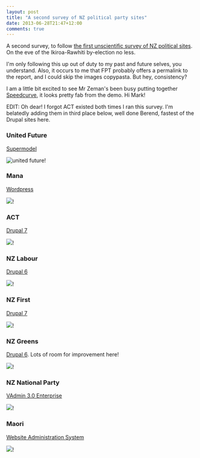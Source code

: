 ```yaml
---
layout: post
title: "A second survey of NZ political party sites"
date: 2013-06-28T21:47+12:00
comments: true
---
```


A second survey, to follow [the first unscientific survey of NZ political sites](/posts/2013-04-06-unscientific-survey). On the eve of the Ikiroa-Rawhiti by-election no less.

I'm only following this up out of duty to my past and future selves, you understand. Also, it occurs to me that FPT probably offers a permalink to the report, and I could skip the images copypasta. But hey, consistency?

I am a little bit excited to see Mr Zeman's been busy putting together [Speedcurve](http://speedcurve.com), it looks pretty fab from the demo. Hi Mark!

EDIT: Oh dear! I forgot ACT existed both times I ran this survey. I'm belatedly adding them in third place below, well done Berend, fastest of the Drupal sites here.

### United Future

[Supermodel](http://www.cactuslab.com/work/type/supermodel-cms/)

![united future](../images/2013-06-28/united-future.png)!

### Mana

[Wordpress](http://wordpress.org)

![](/images/2013-06-28/mana.png)!

### ACT

[Drupal 7](http://drupal.org)

![](/images/2013-06-28/act.png)!

### NZ Labour

[Drupal 6](http://drupal.org)

![](/images/2013-06-28/labour.png)!

### NZ First

[Drupal 7](http://drupal.org)

![](/images/2013-06-28/nzfirst.png)!

### NZ Greens

[Drupal 6](http://drupal.org). Lots of room for improvement here!

![](/images/2013-06-28/greens.png)!

### NZ National Party

[VAdmin 3.0 Enterprise](http://www.vadmin.co.nz/)

![](/images/2013-06-28/national.png)!

### Maori

[Website Administration System](http://www.nzwebsites.info/)

![](/images/2013-06-28/maori.png)!
